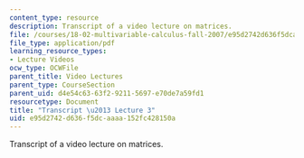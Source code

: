 ```yaml
---
content_type: resource
description: Transcript of a video lecture on matrices.
file: /courses/18-02-multivariable-calculus-fall-2007/e95d2742d636f5dcaaaa152fc428150a_18_022007L03.pdf
file_type: application/pdf
learning_resource_types:
- Lecture Videos
ocw_type: OCWFile
parent_title: Video Lectures
parent_type: CourseSection
parent_uid: d4e54c63-63f2-9211-5697-e70de7a59fd1
resourcetype: Document
title: "Transcript \u2013 Lecture 3"
uid: e95d2742-d636-f5dc-aaaa-152fc428150a
---
```

Transcript of a video lecture on matrices.
